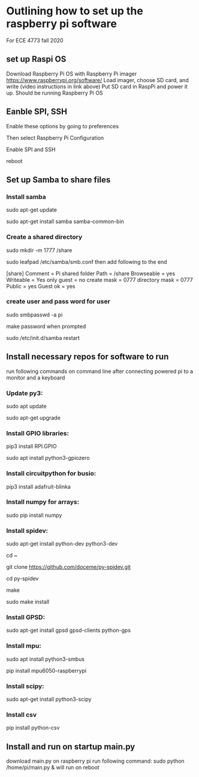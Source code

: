 # Outlining how to set up the raspberry pi software
For ECE 4773 fall 2020

## set up Raspi OS
Download Raspberry Pi OS with Raspberry Pi imager https://www.raspberrypi.org/software/
Load imager, choose SD card, and write (video instructions in link above)
Put SD card in RaspPi and power it up. 
Should be running Raspberry Pi OS

## Eanble SPI, SSH
Enable these options by going to preferences

Then select Raspberry Pi Configuration

Enable SPI and SSH

reboot

## Set up Samba to share files
### Install samba
sudo apt-get update

sudo apt-get install samba samba-common-bin
### Create a shared directory
sudo mkdir -m 1777 /share

sudo leafpad /etc/samba/smb.conf then add following to the end

[share]
Comment = Pi shared folder
Path = /share
Browseable = yes
Writeable = Yes
only guest = no
create mask = 0777
directory mask = 0777
Public = yes
Guest ok = yes

### create user and pass word for user
sudo smbpasswd -a pi

make password when prompted

sudo /etc/init.d/samba restart

## Install necessary repos for software to run
run following commands on command line after connecting powered pi to a monitor and a keyboard

### Update py3: 
sudo apt update

sudo apt-get upgrade

### Install GPIO libraries: 
pip3 install RPI.GPIO

sudo apt install python3-gpiozero

### Install circuitpython for busio: 
pip3 install adafruit-blinka

### Install numpy for arrays: 
sudo pip install numpy

### Install spidev: 
sudo apt-get install python-dev python3-dev

cd ~

git clone https://github.com/doceme/py-spidev.git

cd py-spidev

make

sudo make install

### Install GPSD: 
sudo apt-get install gpsd gpsd-clients python-gps

### Install mpu:
sudo apt install python3-smbus

pip install mpu6050-raspberrypi

### Install scipy:
sudo apt-get install python3-scipy

### Install csv
pip install python-csv

## Install and run on startup main.py
download main.py on raspberry pi
run following command:
sudo python /home/pi/main.py &
will run on reboot
